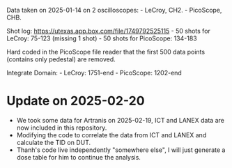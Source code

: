 
Data taken on 2025-01-14 on 2 oscilloscopes:
    - LeCroy, CH2.
    - PicoScope, CHB.

Shot log: https://utexas.app.box.com/file/1749792525115
    - 50 shots for LeCroy: 75-123 (missing 1 shot)
    - 50 shots for PicoScope: 134-183

Hard coded in the PicoScope file reader that the first 500 data points (contains only pedestal) are removed.

Integrate Domain:
    - LeCroy: 1751-end
    - PicoScope: 1202-end



# Update on 2025-02-20
- We took some data for Artranis on 2025-02-19, ICT and LANEX data are now included in this repository.
- Modifying the code to correlate the data from ICT and LANEX and calculate the TID on DUT.
- Thanh's code live independently "somewhere else", I will just generate a dose table for him to continue the analysis.